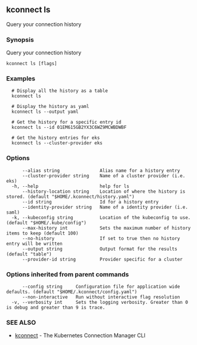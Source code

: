 ## kconnect ls

Query your connection history

### Synopsis

Query your connection history

```
kconnect ls [flags]
```

### Examples

```
  # Display all the history as a table
  kconnect ls

  # Display the history as yaml
  kconnect ls --output yaml

  # Get the history for a specific entry id
  kconnect ls --id 01EM615GB2YX3C6WZ9MCWBDWBF

  # Get the history entries for eks
  kconnect ls --cluster-provider eks

```

### Options

```
      --alias string               Alias name for a history entry
      --cluster-provider string    Name of a cluster provider (i.e. eks)
  -h, --help                       help for ls
      --history-location string    Location of where the history is stored. (default "$HOME/.kconnect/history.yaml")
      --id string                  Id for a history entry
      --identity-provider string   Name of a identity provider (i.e. saml)
  -k, --kubeconfig string          Location of the kubeconfig to use. (default "$HOME/.kube/config")
      --max-history int            Sets the maximum number of history items to keep (default 100)
      --no-history                 If set to true then no history entry will be written
      --output string              Output format for the results (default "table")
      --provider-id string         Provider specific for a cluster
```

### Options inherited from parent commands

```
      --config string     Configuration file for application wide defaults. (default "$HOME/.kconnect/config.yaml")
      --non-interactive   Run without interactive flag resolution
  -v, --verbosity int     Sets the logging verbosity. Greater than 0 is debug and greater than 9 is trace.
```

### SEE ALSO

* [kconnect](index.md)	 - The Kubernetes Connection Manager CLI

